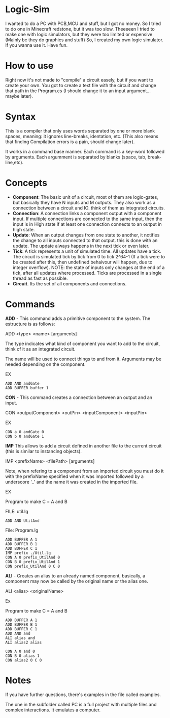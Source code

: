 # Logic-Sim
I wanted to do a PC with PCB,MCU and stuff, but I got no money.
So I tried to do one in Minecraft redstone, but it was too slow.
Theeeeen I tried to make one with logic simulators, but they were too limited or expensive (Mainly bc they do graphics and stuff)
So, I created my own logic simulator.
If you wanna use it. Have fun.

# How to use

Right now it's not made to "compile" a circuit easely, but if you want to create your own. You got to create a text file with the circuit and change that path in the Program.cs (I should change it to an input argument... maybe later).

# Syntax

This is a compiler that only uses words separated by one or more blank spaces, meaning: it ignores line-breaks, identation, etc. (This also means that finding Compilation errors is a pain, should change later).

It works in a command base manner. Each command is a key-word followed by arguments. Each argumment is separated by blanks (space, tab, break-line,etc).

# Concepts
  * **Component**: The basic unit of a circuit, most of them are logic-gates, but basically they have N inputs and M outputs. They also work as a connection between a circuit and IO. think of them as integrated circuits.
  * **Connection**: A connection links a component output with a component input. If multiple connections are connected to the same input, then the input is in High state if at least one connection connects to an output in high state.
  * **Update**: When an output changes from one state to another, it notifies the change to all inputs connected to that output. this is done with an update. The update always happens in the next tick or even later.
  * **Tick**: A tick represents a unit of simulated time. All updates have a tick. The circuit is simulated tick by tick from 0 to tick 2^64-1 (If a tick were to be created after this, then undefined behaivour will happen, due to integer overflow). NOTE: the state of inputs only changes at the end of a tick, after all updates where processed. Ticks are processed in a single thread as fast as possible.
  * **Circuit**. Its the set of all components and connections.
  
  
# Commands

**ADD** -  This command adds a primitive component to the system. The estructure is as follows:

ADD &lt;type&gt; &lt;name&gt; [arguments] 
  
The type indicates what kind of component you want to add to the circuit, think of it as an integrated circuit.

The name will be used to connect things to and from it. Arguments may be needed depending on the component.

EX

    ADD AND andGate
    ADD BUFFER buffer 1

**CON** - This command creates a connection between an output and an input.

CON &lt;outputComponent&gt; &lt;outPin&gt; &lt;inputComponent&gt; &lt;inputPin&gt;

EX

    CON a 0 andGate 0
    CON b 0 andGate 1

**IMP** This allows to add a circuit defined in another file to the current circuit (this is similar to instancing objects).

IMP &lt;prefixName&gt; &lt;filePath&gt; [arguments] 

Note, when refering to a component from an imported circuit you must do it with the prefixName specified when it was imported followed by a underscore '\_' and the name it was created in the imported file.

EX

Program to make C = A and B

FILE: util.lg

    ADD AND UtilAnd
    
File: Program.lg

    ADD BUFFER A 1
    ADD BUFFER B 1
    ADD BUFFER C 1
    IMP prefix ./Util.lg
    CON A 0 prefix_UtilAnd 0
    CON B 0 prefix_UtilAnd 1
    CON prefix_UtilAnd 0 C 0

**ALI** - Creates an alias to an already named component, basically, a component may now be called by the original name or the alias one.

ALI &lt;alias&gt; &lt;originalName&gt;
  
 Ex
 
 Program to make C = A and B
 
    ADD BUFFER A 1
    ADD BUFFER B 1
    ADD BUFFER C 1
    ADD AND and 
    ALI alias and
    ALI alias2 alias
    
    CON A 0 and 0
    CON B 0 alias 1
    CON alias2 0 C 0
    
# Notes
If you have further questions,  there's examples in the file called examples.

The one in the subfolder called PC is a full project with multiple files and complex interactions. It emulates a computer.
  
  



